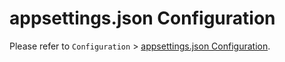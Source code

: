 # appsettings.json Configuration

Please refer to `Configuration` > [appsettings.json Configuration](/start/config/appsettings).
